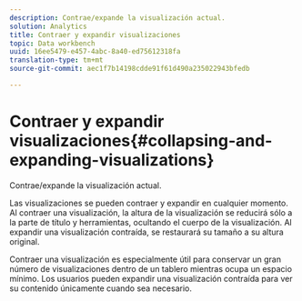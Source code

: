 ```yaml
---
description: Contrae/expande la visualización actual.
solution: Analytics
title: Contraer y expandir visualizaciones
topic: Data workbench
uuid: 16ee5479-e457-4abc-8a40-ed75612318fa
translation-type: tm+mt
source-git-commit: aec1f7b14198cdde91f61d490a235022943bfedb

---
```



# Contraer y expandir visualizaciones{#collapsing-and-expanding-visualizations}

Contrae/expande la visualización actual.

Las visualizaciones se pueden contraer y expandir en cualquier momento. Al contraer una visualización, la altura de la visualización se reducirá sólo a la parte de título y herramientas, ocultando el cuerpo de la visualización. Al expandir una visualización contraída, se restaurará su tamaño a su altura original.

Contraer una visualización es especialmente útil para conservar un gran número de visualizaciones dentro de un tablero mientras ocupa un espacio mínimo. Los usuarios pueden expandir una visualización contraída para ver su contenido únicamente cuando sea necesario.
